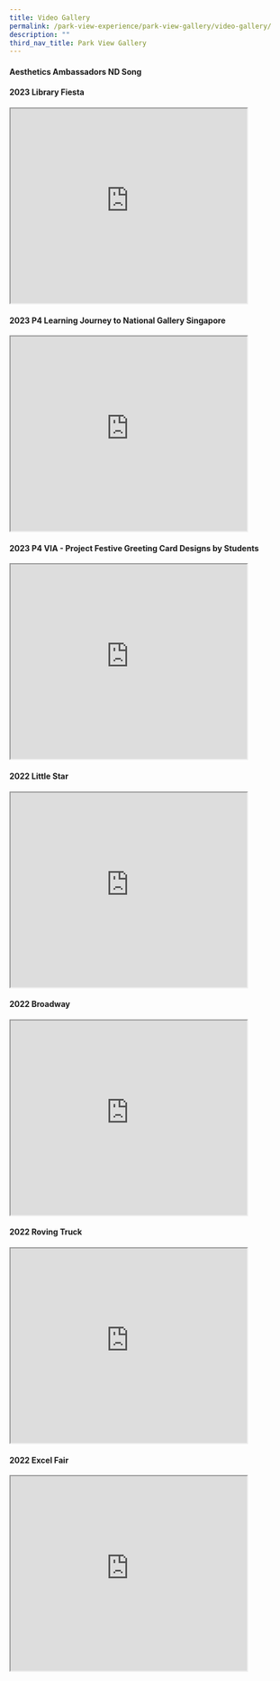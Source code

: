 ```yaml
---
title: Video Gallery
permalink: /park-view-experience/park-view-gallery/video-gallery/
description: ""
third_nav_title: Park View Gallery
---
```

<h4>Aesthetics Ambassadors ND Song</h4>


<h4>2023 Library Fiesta</h4>

<iframe src="https://www.youtube.com/embed/PHGBmiraIuA?controls=0" height="345" width="420">
</iframe>

<h4>2023 P4 Learning Journey to National Gallery Singapore</h4>

<iframe src="https://www.youtube.com/embed/KrXbf6aODbE?controls=0" height="345" width="420">
</iframe>

<h4>2023 P4 VIA - Project Festive Greeting Card Designs by Students</h4>

<iframe src="https://www.youtube.com/embed/iUUVXmzx98Y?controls=0" height="345" width="420">
</iframe>

<h4>2022 Little Star</h4>

<iframe src="https://www.youtube.com/embed/yQ-aR0oO2pY?controls=0" height="345" width="420">
</iframe>

<h4>2022 Broadway</h4>

<iframe src="https://www.youtube.com/embed/Qwbid-bEGoM?controls=0" height="345" width="420">
</iframe>

<h4>2022 Roving Truck</h4>

<iframe src="https://www.youtube.com/embed/JspfHlaRSlk?controls=0" height="345" width="420">
</iframe>

<h4>2022 Excel Fair</h4>

<iframe src="https://www.youtube.com/embed/EPBwKXlpR3E?controls=0" height="345" width="420">
</iframe>